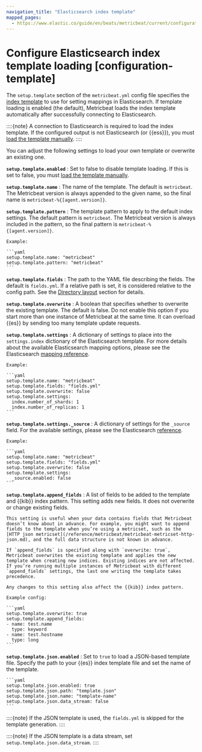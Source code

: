 ```yaml
---
navigation_title: "Elasticsearch index template"
mapped_pages:
  - https://www.elastic.co/guide/en/beats/metricbeat/current/configuration-template.html
---
```


# Configure Elasticsearch index template loading [configuration-template]


The `setup.template` section of the `metricbeat.yml` config file specifies the [index template](docs-content://manage-data/data-store/templates.md) to use for setting mappings in Elasticsearch. If template loading is enabled (the default), Metricbeat loads the index template automatically after successfully connecting to Elasticsearch.

::::{note}
A connection to Elasticsearch is required to load the index template. If the configured output is not Elasticsearch (or {{ess}}), you must [load the template manually](/reference/metricbeat/metricbeat-template.md#load-template-manually).
::::


You can adjust the following settings to load your own template or overwrite an existing one.

**`setup.template.enabled`**
:   Set to false to disable template loading. If this is set to false, you must [load the template manually](/reference/metricbeat/metricbeat-template.md#load-template-manually).

**`setup.template.name`**
:   The name of the template. The default is `metricbeat`. The Metricbeat version is always appended to the given name, so the final name is `metricbeat-%{[agent.version]}`.

**`setup.template.pattern`**
:   The template pattern to apply to the default index settings. The default pattern is `metricbeat`. The Metricbeat version is always included in the pattern, so the final pattern is `metricbeat-%{[agent.version]}`.

    Example:

    ```yaml
    setup.template.name: "metricbeat"
    setup.template.pattern: "metricbeat"
    ```


**`setup.template.fields`**
:   The path to the YAML file describing the fields. The default is `fields.yml`. If a relative path is set, it is considered relative to the config path. See the [Directory layout](/reference/metricbeat/directory-layout.md) section for details.

**`setup.template.overwrite`**
:   A boolean that specifies whether to overwrite the existing template. The default is false. Do not enable this option if you start more than one instance of Metricbeat at the same time. It can overload {{es}} by sending too many template update requests.

**`setup.template.settings`**
:   A dictionary of settings to place into the `settings.index` dictionary of the Elasticsearch template. For more details about the available Elasticsearch mapping options, please see the Elasticsearch [mapping reference](docs-content://manage-data/data-store/mapping.md).

    Example:

    ```yaml
    setup.template.name: "metricbeat"
    setup.template.fields: "fields.yml"
    setup.template.overwrite: false
    setup.template.settings:
      index.number_of_shards: 1
      index.number_of_replicas: 1
    ```


**`setup.template.settings._source`**
:   A dictionary of settings for the `_source` field. For the available settings, please see the Elasticsearch [reference](elasticsearch://docs/reference/elasticsearch/mapping-reference/mapping-source-field.md).

    Example:

    ```yaml
    setup.template.name: "metricbeat"
    setup.template.fields: "fields.yml"
    setup.template.overwrite: false
    setup.template.settings:
      _source.enabled: false
    ```


**`setup.template.append_fields`**
:   A list of fields to be added to the template and {{kib}} index pattern. This setting adds new fields. It does not overwrite or change existing fields.

    This setting is useful when your data contains fields that Metricbeat doesn’t know about in advance. For example, you might want to append fields to the template when you’re using a metricset, such as the [HTTP json metricset](/reference/metricbeat/metricbeat-metricset-http-json.md), and the full data structure is not known in advance.

    If `append_fields` is specified along with `overwrite: true`, Metricbeat overwrites the existing template and applies the new template when creating new indices. Existing indices are not affected. If you’re running multiple instances of Metricbeat with different `append_fields` settings, the last one writing the template takes precedence.

    Any changes to this setting also affect the {{kib}} index pattern.

    Example config:

    ```yaml
    setup.template.overwrite: true
    setup.template.append_fields:
    - name: test.name
      type: keyword
    - name: test.hostname
      type: long
    ```


**`setup.template.json.enabled`**
:   Set to `true` to load a JSON-based template file. Specify the path to your {{es}} index template file and set the name of the template.

    ```yaml
    setup.template.json.enabled: true
    setup.template.json.path: "template.json"
    setup.template.json.name: "template-name"
    setup.template.json.data_stream: false
    ```


::::{note}
If the JSON template is used, the `fields.yml` is skipped for the template generation.
::::


::::{note}
If the JSON template is a data stream, set `setup.template.json.data_stream`.
::::


